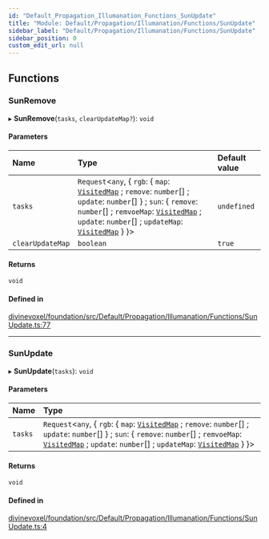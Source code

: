 ```yaml
---
id: "Default_Propagation_Illumanation_Functions_SunUpdate"
title: "Module: Default/Propagation/Illumanation/Functions/SunUpdate"
sidebar_label: "Default/Propagation/Illumanation/Functions/SunUpdate"
sidebar_position: 0
custom_edit_url: null
---
```


## Functions

### SunRemove

▸ **SunRemove**(`tasks`, `clearUpdateMap?`): `void`

#### Parameters

| Name | Type | Default value |
| :------ | :------ | :------ |
| `tasks` | `Request`\<`any`, \{ `rgb`: \{ `map`: [`VisitedMap`](../classes/Util_VisistedMap.VisitedMap.md) ; `remove`: `number`[] ; `update`: `number`[]  } ; `sun`: \{ `remove`: `number`[] ; `remvoeMap`: [`VisitedMap`](../classes/Util_VisistedMap.VisitedMap.md) ; `update`: `number`[] ; `updateMap`: [`VisitedMap`](../classes/Util_VisistedMap.VisitedMap.md)  }  }\> | `undefined` |
| `clearUpdateMap` | `boolean` | `true` |

#### Returns

`void`

#### Defined in

[divinevoxel/foundation/src/Default/Propagation/Illumanation/Functions/SunUpdate.ts:77](https://github.com/lucasdamianjohnson/DivineVoxelEngine/blob/596fa7391478620ed460dfb4856ff0a763b91c49/divinevoxel/foundation/src/Default/Propagation/Illumanation/Functions/SunUpdate.ts#L77)

___

### SunUpdate

▸ **SunUpdate**(`tasks`): `void`

#### Parameters

| Name | Type |
| :------ | :------ |
| `tasks` | `Request`\<`any`, \{ `rgb`: \{ `map`: [`VisitedMap`](../classes/Util_VisistedMap.VisitedMap.md) ; `remove`: `number`[] ; `update`: `number`[]  } ; `sun`: \{ `remove`: `number`[] ; `remvoeMap`: [`VisitedMap`](../classes/Util_VisistedMap.VisitedMap.md) ; `update`: `number`[] ; `updateMap`: [`VisitedMap`](../classes/Util_VisistedMap.VisitedMap.md)  }  }\> |

#### Returns

`void`

#### Defined in

[divinevoxel/foundation/src/Default/Propagation/Illumanation/Functions/SunUpdate.ts:4](https://github.com/lucasdamianjohnson/DivineVoxelEngine/blob/596fa7391478620ed460dfb4856ff0a763b91c49/divinevoxel/foundation/src/Default/Propagation/Illumanation/Functions/SunUpdate.ts#L4)
